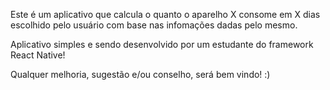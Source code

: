 Este é um aplicativo que calcula o quanto o aparelho X consome em X dias
escolhido pelo usuário com base nas infomações dadas pelo mesmo.

Aplicativo simples e sendo desenvolvido por um estudante do framework
React Native!

Qualquer melhoria, sugestão e/ou conselho, será bem vindo! :)